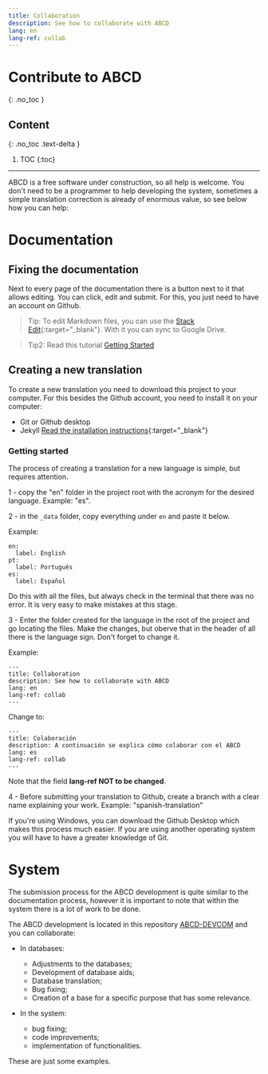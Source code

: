 ```yaml
---
title: Collaboration
description: See how to collaborate with ABCD
lang: en
lang-ref: collab
---
```



# Contribute to ABCD
{: .no_toc }

## Content
{: .no_toc .text-delta }

1. TOC
{:toc}

---


ABCD is a free software under construction, so all help is welcome. You don't need to be a programmer to help developing the system, sometimes a simple translation correction is already of enormous value, so see below how you can help:


# Documentation

## Fixing the documentation

Next to every page of the documentation there is a button next to it that allows editing. You can click, edit and submit. For this, you just need to have an account on Github.


> Tip:
> To edit Markdown files, you can use the [Stack Edit](https://stackedit.io/){:target="_blank"}. With it you can sync to Google Drive.


> Tip2:
> Read this tutorial  [Getting Started](/en/getting-started)

## Creating a new translation

To create a new translation you need to download this project to your computer. For this besides the Github account, you need to install it on your computer:

- Git or Github desktop
- Jekyll [Read the installation instructions](https://jekyllrb.com/docs/installation/){:target="_blank"}


### Getting started 

The process of creating a translation for a new language is simple, but requires attention.

1 - copy the "en" folder in the project root with the acronym for the desired language. Example: "es".

2 - in the `_data` folder, copy everything under `en` and paste it below.

Example:

```language
en:
  label: English
pt:
  label: Português
es:
  label: Español
```

Do this with all the files, but always check in the terminal that there was no error. It is very easy to make mistakes at this stage.


3 - Enter the folder created for the language in the root of the project and go locating the files. Make the changes, but oberve that in the header of all there is the language sign. Don't forget to change it.

Example:

```language
---
title: Collaboration
description: See how to collaborate with ABCD
lang: en
lang-ref: collab
---
```

Change to:

```language
---
title: Colaboración
description: A continuación se explica cómo colaborar con el ABCD
lang: es
lang-ref: collab
---
```

Note that the field **lang-ref NOT to be changed**.


4 - Before submitting your translation to Github, create a branch with a clear name explaining your work. Example: "spanish-translation"


If you're using Windows, you can download the Github Desktop which makes this process much easier. If you are using another operating system you will have to have a greater knowledge of Git.



# System

The submission process for the ABCD development is quite similar to the documentation process, however it is important to note that within the system there is a lot of work to be done.


The ABCD development is located in this repository [ABCD-DEVCOM](https://github.com/ABCD-DEVCOM/ABCD2) and you can collaborate:

- In databases:
	- Adjustments to the databases;
	- Development of database aids;
	- Database translation;
	- Bug fixing;
	- Creation of a base for a specific purpose that has some relevance.

- In the system:
	- bug fixing;
	- code improvements;
	- implementation of functionalities.

These are just some examples.